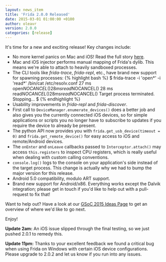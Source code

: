 ```yaml
---
layout: news_item
title: 'Frida 2.0.0 Released'
date: 2015-03-01 01:00:00 +0100
author: oleavr
version: 2.0.0
categories: [release]
---
```


It's time for a new and exciting release! Key changes include:

- No more kernel panics on Mac and iOS! Read the full story
  [here](https://medium.com/@oleavr/diy-kernel-panic-os-x-and-ios-in-10-loc-c250d9649159).
- Mac and iOS injector performs manual mapping of Frida's dylib. This means
  we're able to attach to heavily sandboxed processes.
- The CLI tools like *frida-trace*, *frida-repl*, etc., have brand new support
  for spawning processes:
{% highlight bash %}
$ frida-trace -i 'open*' -i 'read*' /bin/cat /etc/resolv.conf
    27 ms	open$NOCANCEL()
    28 ms	read$NOCANCEL()
    28 ms	read$NOCANCEL()
    28 ms	read$NOCANCEL()
Target process terminated.
Stopping...
$
{% endhighlight %}
- Usability improvements in *frida-repl* and *frida-discover*.
- First call to `DeviceManager.enumerate_devices()` does a better job and
  also gives you the currently connected iOS devices, so for simple applications
  or scripts you no longer have to subscribe to updates if you require the
  device to already be present.
- The python API now provides you with `frida.get_usb_device(timeout = 0)` and
  `frida.get_remote_device()` for easy access to iOS and remote/Android
  devices.
- The `onEnter` and `onLeave` callbacks passed to `Interceptor.attach()` may
  access `this.registers` to inspect CPU registers, which is really useful
  when dealing with custom calling conventions.
- `console.log()` logs to the console on your application's side instead of
  the target process. This change is actually why we had to bump the major
  version for this release.
- Android 5.0 compatibility, modulo ART support.
- Brand new support for Android/x86. Everything works except the Dalvik
  integration; please get in touch if you'd like to help out with a pull-request
  to fix that!

Want to help out? Have a look at our [GSoC 2015 Ideas Page](https://frida.re/docs/gsoc-ideas-2015/)
to get an overview of where we'd like to go next.

Enjoy!

**Update 2am:** An iOS issue slipped through the final testing, so we
just pushed 2.0.1 to remedy this.

**Update 11pm:** Thanks to your excellent feedback we found a critical
bug when using Frida on Windows with certain iOS device configurations.
Please upgrade to 2.0.2 and let us know if you run into any issues.
